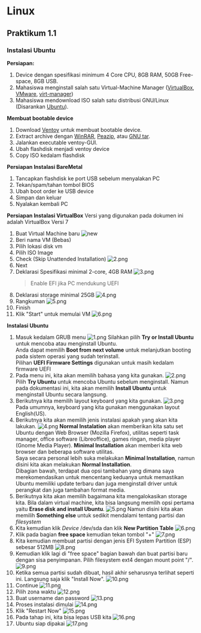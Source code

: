 # Linux

## Praktikum 1.1

### Instalasi Ubuntu
**Persiapan:**
1. Device dengan spesifikasi minimum 4 Core CPU, 8GB RAM, 50GB Free-space, 8GB USB.
1. Mahasiswa menginstall salah satu Virtual-Machine Manager ([VirtualBox](https://www.virtualbox.org/wiki/Downloads), [VMware](https://www.vmware.com/products/workstation-player.html), [virt-manager](https://virt-manager.org/))
1. Mahasiswa mendownload ISO salah satu distribusi GNU/Linux (Disarankan [Ubuntu](https://ubuntu.com/desktop)).

**Membuat bootable device**
1. Download [Ventoy](https://www.ventoy.net/en/download.html) untuk membuat bootable device.
1. Extract archive dengan [WinRAR](https://www.rarlab.com/download.htm), [Peazip](https://peazip.github.io/index.html), atau [GNU tar](https://savannah.gnu.org/git/?group=tar).
1. Jalankan executable ventoy-GUI.
1. Ubah flashdisk menjadi ventoy device
1. Copy ISO kedalam flashdisk

**Persiapan Instalasi BareMetal**
1. Tancapkan flashdisk ke port USB sebelum menyalakan PC
1. Tekan/spam/tahan tombol BIOS
1. Ubah boot order ke USB device
1. Simpan dan keluar
1. Nyalakan kembali PC

**Persiapan Instalasi VirtualBox**
Versi yang digunakan pada dokumen ini adalah VirtualBox Versi 7
1. Buat Virtual Machine baru
![new](./images/virtualbox/1.png)
1. Beri nama VM (Bebas)
1. Pilih lokasi disk vm
1. Pilih ISO Image
1. Check (Skip Unattended Installation)
![2.png](./images/virtualbox/2.png)
1. Next
1. Deklarasi Spesifikasi minimal 2-core, 4GB RAM
![3.png](./images/virtualbox/3.png)
    > Enable EFI jika PC mendukung UEFI
1. Deklarasi storage minimal 25GB
![4.png](./images/virtualbox/4.png)
1. Rangkuman
![5.png](./images/virtualbox/5.png)
1. Finish
1. Klik "Start" untuk memulai VM
![6.png](./images/virtualbox/6.png)


**Instalasi Ubuntu**
1. Masuk kedalam GRUB menu
![1.png](./images/pure-install/1.png)
Silahkan pilih **Try or Install Ubuntu** untuk mencoba atau menginstall Ubuntu.\
Anda dapat memilih **Boot from next volume** untuk melanjutkan booting pada sistem operasi yang sudah terinstall.\
Pilihan **UEFI Firmware Settings** digunakan untuk masih kedalam firmware UEFI
1. Pada menu ini, kita akan memilih bahasa yang kita gunakan.
![2.png](./images/pure-install/2.png)
Pilih **Try Ubuntu** untuk mencoba Ubuntu sebelum menginstall. Namun pada dokumentasi ini, kita akan memilih **Install Ubuntu** untuk menginstall Ubuntu secara langsung.
1. Berikutnya kita memilih layout keyboard yang kita gunakan.
![3.png](./images/pure-install/3.png)
Pada umumnya, keyboard yang kita gunakan menggunakan layout English(US).
1. Berikutnya kita akan memilih jenis instalasi apakah yang akan kita lakukan.
![4.png](./images/pure-install/4.png)
**Normal Instalation** akan memberikan kita satu set Ubuntu dengan Web Browser (Mozilla Firefox), utilitas seperti task manager, office software (Libreoffice), games ringan, media player (Gnome Media Player).
**Minimal Installation** akan memberi kita web browser dan beberapa software utilitas.\
Saya secara personal lebih suka melakukan **Minimal Installation**, namun disini kita akan melakukan **Normal Installation**.
\
Dibagian bawah, terdapat dua opsi tambahan yang dimana saya merekomendasikan untuk mencentang keduanya untuk memastikan Ubuntu memiliki update terbaru dan juga menginstall driver untuk perangkat dan juga tambahan format media.
1. Berikutnya kita akan memilih bagaimana kita mengalokasikan storage kita. Bila dalam virtual machine, kita bisa langsung memilih opsi pertama yaitu **Erase disk and install Ubuntu**.
![5.png](./images/pure-install/5.png)
Namun disini kita akan memilih **Something else** untuk sedikit mendalami tentang partisi dan _filesystem_
1. Kita kemudian klik *Device* /dev/sda dan klik **New Partition Table**
![6.png](./images/pure-install/6.png)
1. Klik pada bagian **free space** kemudian tekan tombol "+"
![7.png](./images/pure-install/7.png)
1. Kita kemudian membuat partisi dengan jenis EFI System Partition (ESP) sebesar 512MB
![8.png](./images/pure-install/8.png)
1. Kemudian klik lagi di "free space" bagian bawah dan buat partisi baru dengan sisa penyimpanan. Pilih filesystem ext4 dengan mount point "/".
![9.png](./images/pure-install/9.png)
1. Ketika semua partisi sudah dibuat, hasil akhir seharusnya terlihat seperti ini. Langsung saja klik "Install Now".
![10.png](./images/pure-install/10.png)
1. Continue
![11.png](./images/pure-install/11.png)
1. Pilih zona waktu
![12.png](./images/pure-install/12.png)
1. Buat username dan password
![13.png](./images/pure-install/13.png)
1. Proses instalasi dimulai
![14.png](./images/pure-install/14.png)
1. Klik "Restart Now"
![15.png](./images/pure-install/15.png)
1. Pada tahap ini, kita bisa lepas USB kita
![16.png](./images/pure-install/16.png)
1. Ubuntu siap dipakai
![17.png](./images/pure-install/17.png)
